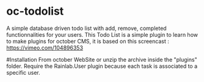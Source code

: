 # oc-todolist
A simple database driven todo list with add, remove, completed functionnalities for your users. 
This Todo List is a simple plugin to learn how to make plugins for october CMS, 
it is based on this screencast : https://vimeo.com/104896353

#Installation
From october WebSite or unzip the archive inside the "plugins" folder.
Require the Rainlab.User plugin because each task is associated to a specific user.
